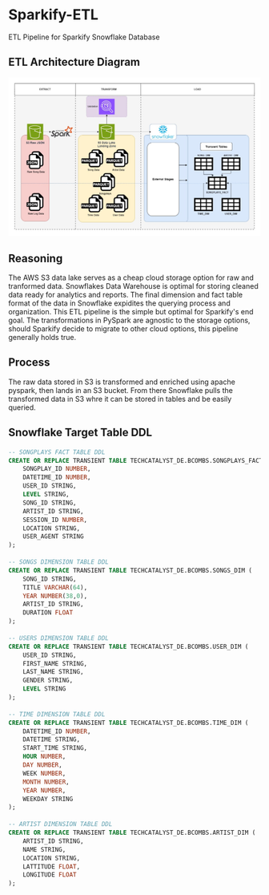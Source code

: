 # Sparkify-ETL
ETL Pipeline for Sparkify Snowflake Database

## ETL Architecture Diagram
![ETL Architecture Diagram](SparkifyETL.jpg)

## Reasoning
The AWS S3 data lake serves as a cheap cloud storage option for raw and tranformed data.
Snowflakes Data Warehouse is optimal for storing cleaned data ready for analytics and reports.
The final dimension and fact table format of the data in Snowflake expidites the querying process and organization.
This ETL pipeline is the simple but optimal for Sparkify's end goal. The transformations in PySpark are agnostic
to the storage options, should Sparkify decide to migrate to other cloud options, this pipeline generally holds true.

## Process
The raw data stored in S3 is transformed and enriched using apache pyspark, then lands in an S3 bucket. From there Snowflake pulls the
transformed data in S3 whre it can be stored in tables and be easily queried.

## Snowflake Target Table DDL
```sql
-- SONGPLAYS FACT TABLE DDL
CREATE OR REPLACE TRANSIENT TABLE TECHCATALYST_DE.BCOMBS.SONGPLAYS_FACT (
    SONGPLAY_ID NUMBER,
    DATETIME_ID NUMBER,
    USER_ID STRING,
    LEVEL STRING,
    SONG_ID STRING,
    ARTIST_ID STRING,
    SESSION_ID NUMBER,
    LOCATION STRING,
    USER_AGENT STRING
);

-- SONGS DIMENSION TABLE DDL
CREATE OR REPLACE TRANSIENT TABLE TECHCATALYST_DE.BCOMBS.SONGS_DIM (
    SONG_ID STRING,
    TITLE VARCHAR(64),
    YEAR NUMBER(38,0),
    ARTIST_ID STRING,
    DURATION FLOAT
);

-- USERS DIMENSION TABLE DDL
CREATE OR REPLACE TRANSIENT TABLE TECHCATALYST_DE.BCOMBS.USER_DIM (
    USER_ID STRING,
    FIRST_NAME STRING,
    LAST_NAME STRING,
    GENDER STRING,
    LEVEL STRING
);

-- TIME DIMENSION TABLE DDL
CREATE OR REPLACE TRANSIENT TABLE TECHCATALYST_DE.BCOMBS.TIME_DIM (
    DATETIME_ID NUMBER,
    DATETIME STRING,
    START_TIME STRING,
    HOUR NUMBER,
    DAY NUMBER,
    WEEK NUMBER,
    MONTH NUMBER,
    YEAR NUMBER,
    WEEKDAY STRING    
);

-- ARTIST DIMENSION TABLE DDL
CREATE OR REPLACE TRANSIENT TABLE TECHCATALYST_DE.BCOMBS.ARTIST_DIM (
    ARTIST_ID STRING,
    NAME STRING,
    LOCATION STRING,
    LATTITUDE FLOAT,
    LONGITUDE FLOAT    
);
```
